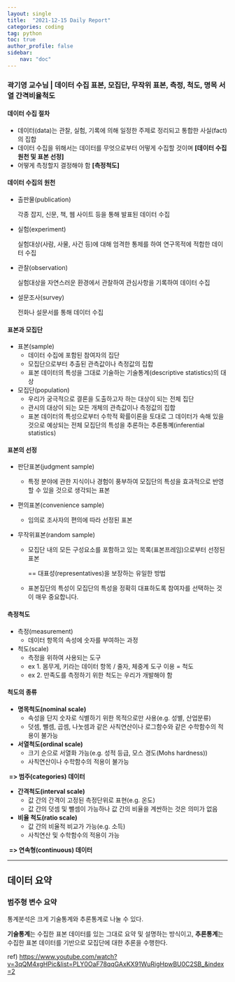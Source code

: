 ```yaml
---
layout: single
title:  "2021-12-15 Daily Report"
categories: coding
tag: python
toc: true
author_profile: false
sidebar:
    nav: "doc"
---
```


### 곽기영 교수님 | 데이터 수집 표본, 모집단, 무작위 표본, 측정, 척도, 명목 서열 간격비율척도

<span>

#### 데이터 수집 절차

- 데이터(data)는 관찰, 실험, 기록에 의해 일정한 주제로 정리되고 통합한 사실(fact)의 집합
- <span>데이터 수집을 위해서는 데이터를 무엇으로부터 어떻게 수집할 것이며 **[데이터 수집 원천 및 표본 선정]**</span>
- 어떻게 측정할지 결정해야 함 **[측정척도]**

#### 데이터 수집의 원천

- 출판물(publication) 

  각종 잡지, 신문, 책, 웹 사이트 등을 통해 발표된 데이터 수집

- 실험(experiment)

  실험대상(사람, 사물, 사건 등)에 대해 엄격한 통제를 하여 연구목적에 적합한 데이터 수집

- 관찰(observation)

  실험대상을 자연스러운 환경에서 관찰하여 관심사항을 기록하여 데이터 수집

- 설문조사(survey)

  전화나 설문서를 통해 데이터 수집

#### 표본과 모집단

- 표본(sample)
  - 데이터 수집에 포함된 참여자의 집단
  - 모집단으로부터 추출된 관측값이나 측정값의 집합
  - 표본 데이터의 특성을 그대로 기술하는 기술통계(descriptive statistics)의 대상
- 모집단(population)
  - 우리가 궁극적으로 결론을 도출하고자 하는 대상이 되는 전체 집단
  - 관시의 대상이 되는 모든 개체의 관측값이나 측정값의 집합
  - 표본 데이터의 특성으로부터 수학적 확률이론을 토대로 그 데이터가 속해 있을 것으로 예상되는 전체 모집단의 특성을 추론하는 추론통꼐(inferential statistics)

#### 표본의 선정

- 판단표본(judgment sample)

  - 특정 분야에 관한 지식이나 경험이 풍부하여 모집단의 특성을 효과적으로 반영할 수 있을 것으로 생각되는 표본

- 편의표본(convenience sample)

  - 임의로 조사자의 편의에 따라 선정된 표본

- 무작위표본(random sample)

  - 모집단 내의 모든 구성요소를 포함하고 있는 목록(표본프레임)으로부터 선정된 표본 

    == 대표성(representatives)을 보장하는 유일한 방법

  - 표본집단의 특성이 모집단의 특성을 정확히 대표하도록 참여자를 선택하는 것이 매우 중요합니다.

#### 측정척도

- 측정(measurement)
  - 데이터 항목의 속성에 숫자를 부여하는 과정
- 척도(scale)
  - 측정을 위하여 사용되는 도구
  - ex 1. 몸무게, 키라는 데이터 항목 / 줄자, 체중계 도구 이용 = 척도
  - ex 2. 만족도를 측정하기 위한 척도는 우리가 개발해야 함

#### 척도의 종류

- **명목척도(nominal scale)**
  - 속성을 단지 숫자로 식별하기 위한 목적으로만 사용(e.g. 성별, 산업분류)
  - 덧셈, 뺄셈, 곱셈, 나눗셈과 같은 사칙연산이나 로그함수와 같은 수학함수의 적용이 불가능
- **서열척도(ordinal scale)**
  - 크기 순으로 서열화 가능(e.g. 성적 등급, 모스 경도(Mohs hardness))
  - 사칙연산이나 수학함수의 적용이 불가능

​	**=> 범주(categories) 데이터**

- **간격척도(interval scale)**
  - 값 간의 간격이 고정된 측정단위로 표현(e.g. 온도)
  - 값 간의 덧셈 및 뺄셈이 가능하나 값 간의 비율을 계싼하는 것은 의미가 없음
- **비율 척도(ratio scale)**
  - 값 간의 비율적 비교가 가능(e.g. 소득)
  - 사칙연산 및 수학함수의 적용이 가능

​	**=> 연속형(continuous) 데이터**	

</span>



---



## 데이터 요약

### 범주형 변수 요약

통계분석은 크게 기술통계와 추론통계로 나눌 수 있다.

**기술통계**는 수집한 표본 데이터를 있는 그대로 요약 및 설명하는 방식이고, **추론통계**는 수집한 표본 데이터를 기반으로 모집단에 대한 추론을 수행한다.



ref) https://www.youtube.com/watch?v=3qQM4xgHPic&list=PLY0OaF78qqGAxKX91WuRigHpwBU0C2SB_&index=2